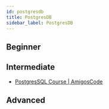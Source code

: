 ```yaml
---
id: postgresdb
title: PostgresDB
sidebar_label: PostgresDB
---
```


## Beginner

## Intermediate

- [PostgresSQL Course | AmigosCode](https://www.youtube.com/playlist?list=PLwvrYc43l1MxAEOI_KwGe8l42uJxMoKeS)

## Advanced

